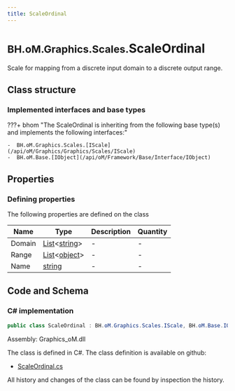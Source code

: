 ```yaml
---
title: ScaleOrdinal
---
```


# <small>BH.oM.Graphics.Scales.</small>**ScaleOrdinal**

Scale for mapping from a discrete input domain to a discrete output range.

## Class structure

### Implemented interfaces and base types

???+ bhom "The ScaleOrdinal is inheriting from the following base type(s) and implements the following interfaces:"

    -  BH.oM.Graphics.Scales.[IScale](/api/oM/Graphics/Graphics/Scales/IScale)
    -  BH.oM.Base.[IObject](/api/oM/Framework/Base/Interface/IObject)


## Properties



### Defining properties

The following properties are defined on the class

| Name             | Type             | Description      | Quantity         |
|------------------|------------------|------------------|------------------|
| Domain | [List](https://learn.microsoft.com/en-us/dotnet/api/System.Collections.Generic.List-1?view=netstandard-2.0)&lt;[string](https://learn.microsoft.com/en-us/dotnet/api/System.String?view=netstandard-2.0)&gt; | - | - |
| Range | [List](https://learn.microsoft.com/en-us/dotnet/api/System.Collections.Generic.List-1?view=netstandard-2.0)&lt;[object](https://learn.microsoft.com/en-us/dotnet/api/System.Object?view=netstandard-2.0)&gt; | - | - |
| Name | [string](https://learn.microsoft.com/en-us/dotnet/api/System.String?view=netstandard-2.0) | - | - |


## Code and Schema

### C# implementation

``` C# title="C#"
public class ScaleOrdinal : BH.oM.Graphics.Scales.IScale, BH.oM.Base.IObject
```

Assembly: Graphics_oM.dll

The class is defined in C#. The class definition is available on github:

- [ScaleOrdinal.cs](https://github.com/BHoM/BHoM/blob/develop/Graphics_oM/Scales\ScaleOrdinal.cs)

All history and changes of the class can be found by inspection the history.
